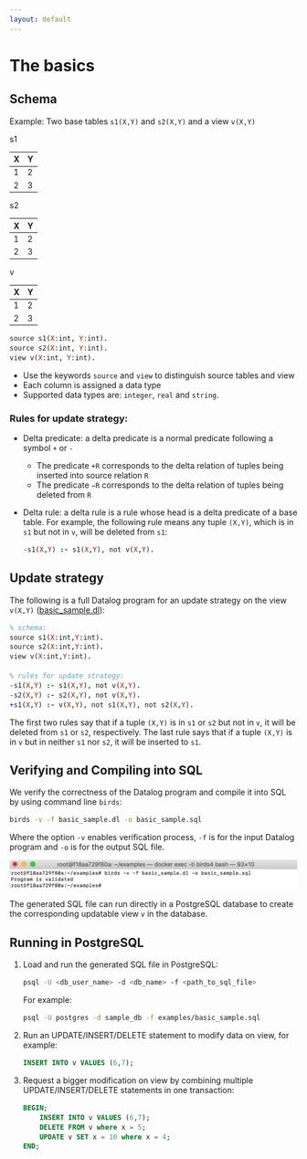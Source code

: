 ```yaml
---
layout: default
---
```


# The basics

## Schema

Example: Two base tables `s1(X,Y)` and `s2(X,Y)` and a view `v(X,Y)`

s1

| X | Y |
|---|---|
| 1 | 2 |
| 2 | 3 |

s2 
 
| X | Y |
|---|---|
| 1 | 2 |
| 2 | 3 |


v 

| X | Y |
|---|---|
| 1 | 2 |
| 2 | 3 |


```prolog
source s1(X:int, Y:int).
source s2(X:int, Y:int).
view v(X:int, Y:int).
```
* Use the keywords `source` and `view` to distinguish source tables and view
* Each column is assigned a data type
* Supported data types are: `integer`, `real` and `string`.

### Rules for update strategy:
* Delta predicate: a delta predicate is a normal predicate following a symbol `+` or `-`
  * The predicate `+R` corresponds to the delta relation of tuples being inserted into source relation `R`
  * The predicate `−R` corresponds to the delta relation of tuples being deleted from `R`
* Delta rule: a delta rule is a rule whose head is a delta predicate of a base table. For example, the following rule means any tuple `(X,Y)`, which is in `s1` but not in `v`, will be deleted from `s1`:

    ```prolog
    -s1(X,Y) :- s1(X,Y), not v(X,Y).
    ```

## Update strategy

The following is a full Datalog program for an update strategy on the view `v(X,Y)` ([basic_sample.dl]({{site.github.repository_url}}/tree/master/examples/basic_sample.dl)):

```prolog
% schema:
source s1(X:int,Y:int).
source s2(X:int,Y:int).
view v(X:int,Y:int).

% rules for update strategy:
-s1(X,Y) :- s1(X,Y), not v(X,Y).
-s2(X,Y) :- s2(X,Y), not v(X,Y).
+s1(X,Y) :- v(X,Y), not s1(X,Y), not s2(X,Y).
```
    
The first two rules say that if a tuple `(X,Y)` is in `s1` or `s2` but not in `v`, it will be deleted from `s1` or `s2`, respectively. The last rule says that if a tuple `(X,Y)` is in `v` but in neither `s1` nor `s2`, it will be inserted to `s1`.

## Verifying and Compiling into SQL

We verify the correctness of the Datalog program and compile it into SQL by using command line `birds`:

```bash
birds -v -f basic_sample.dl -o basic_sample.sql
```

Where the option `-v` enables verification process, `-f` is for the input Datalog program and `-o` is for the output SQL file.

![basic-compilation](assets/images/basic-compilation.png)

The generated SQL file can run directly in a PostgreSQL database to create the corresponding updatable view `v` in the database.


## Running in PostgreSQL

1. Load and run the generated SQL file in PostgreSQL:
    ```bash
    psql -U <db_user_name> -d <db_name> -f <path_to_sql_file>
    ```
    For example:
    ```bash
    psql -U postgres -d sample_db -f examples/basic_sample.sql
    ```

1. Run an UPDATE/INSERT/DELETE statement to modify data on view, for example:
    ```sql
    INSERT INTO v VALUES (6,7);
    ```
1. Request a bigger modification on view by combining multiple UPDATE/INSERT/DELETE statements in one transaction:
    ```sql
    BEGIN;
        INSERT INTO v VALUES (6,7);
        DELETE FROM v where x = 5;
        UPDATE v SET x = 10 where x = 4;
    END;
    ```